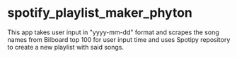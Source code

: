 # spotify_playlist_maker_phyton
This app takes user input in "yyyy-mm-dd" format and scrapes the song names from Bilboard top 100 for user input time and uses Spotipy repository to create a new playlist with said songs. 
